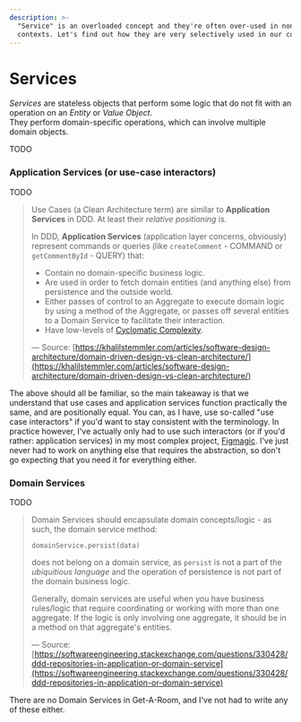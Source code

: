 ```yaml
---
description: >-
  "Service" is an overloaded concept and they're often over-used in non-DDD
  contexts. Let's find out how they are very selectively used in our context.
---
```


# Services

_Services_ are stateless objects that perform some logic that do not fit with an operation on an _Entity_ or _Value Object_.\
They perform domain-specific operations, which can involve multiple domain objects.

TODO

### Application Services (or use-case interactors)

TODO

> Use Cases (a Clean Architecture term) are similar to **Application Services** in DDD. At least their _relative positioning_ is.
>
> In DDD, **Application Services** (application layer concerns, obviously) represent commands or queries (like `createComment` - COMMAND or `getCommentById` - QUERY) that:
>
> * Contain no domain-specific business logic.
> * Are used in order to fetch domain entities (and anything else) from persistence and the outside world.
> * Either passes of control to an Aggregate to execute domain logic by using a method of the Aggregate, or passes off several entities to a Domain Service to facilitate their interaction.
> * Have low-levels of [Cyclomatic Complexity](https://en.wikipedia.org/wiki/Cyclomatic\_complexity).
>
> — Source: [https://khalilstemmler.com/articles/software-design-architecture/domain-driven-design-vs-clean-architecture/](https://khalilstemmler.com/articles/software-design-architecture/domain-driven-design-vs-clean-architecture/)

The above should all be familiar, so the main takeaway is that we understand that use cases and application services function practically the same, and are positionally equal. You can, as I have, use so-called "use case interactors" if you'd want to stay consistent with the terminology. In practice however, I've actually only had to use such interactors (or if you'd rather: application services) in my most complex project, [Figmagic](https://github.com/mikaelvesavuori/figmagic). I've just never had to work on anything else that requires the abstraction, so don't go expecting that you need it for everything either.

### Domain Services

TODO

> Domain Services should encapsulate domain concepts/logic - as such, the domain service method:
>
> ```
> domainService.persist(data)
> ```
>
> does not belong on a domain service, as `persist` is not a part of the _ubiquitious language_ and the operation of persistence is not part of the domain business logic.
>
> Generally, domain services are useful when you have business rules/logic that require coordinating or working with more than one aggregate. If the logic is only involving one aggregate, it should be in a method on that aggregate's entities.
>
> — Source: [https://softwareengineering.stackexchange.com/questions/330428/ddd-repositories-in-application-or-domain-service](https://softwareengineering.stackexchange.com/questions/330428/ddd-repositories-in-application-or-domain-service)

There are no Domain Services in Get-A-Room, and I've not had to write any of these either.
